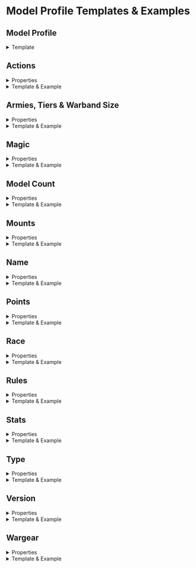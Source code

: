 # Model Profile Templates & Examples

## Model Profile
<details>
<summary>Template</summary>
<p>

```JSON5
{
    "actions": {
        "Name Of Action": {},
        "Name Of Action": {}
    },
    "armies": {
        "Army Name": {
            "tier": "",
            "selectableInWarband": true,
            "warbandSize": 0
        },
        "Army Name": {
            "tier": "",
            "selectableInWarband": true,
            "warbandSize": 0
        },
        "Army Name": {
            "tier": "",
            "selectableInWarband": true,
            "warbandSize": 0
        }
    },
    "magic": {
        "Name Of Magic Power": {
            "casting": 0,
            "range": 0
        },
        "Name Of Magic Power": {
            "casting": 0,
            "range": 0
        },
        "Name Of Magic Power": {
            "casting": 0,
            "range": 0
        }
    },
    "modelCount": 1,
    "mounts": {
        "Name Of Mount": {
            "points": 0,
            "userSelected": false
        },
        "Name Of Mount": {
            "points": 0,
            "userSelected": false
        },
        "Name Of Mount": {
            "points": 0,
            "userSelected": false
        }
    },
    "name": "",
    "points": 0,
    "race": {
        "Name Of Race": {},
        "Name Of Race": {}
    },
    "rules": {
        "Name Of Rule": {
            "type": "Passive"
        },
        "Name Of Rule": {
            "type": "Active"
        },
        "Name Of Rule": {
            "type": "Brutal Power Attack"
        }
    },
    "stats": {
        "movement": 0,
        "fight": 0,
        "range": 0,
        "strength": 0,
        "defence": 0,
        "attacks": 0,
        "wounds": 0,
        "courage": 0,
        "might": {
            "additional": 0,
            "points": 0,
            "value": 0
        },
        "will": {
            "additional": 0,
            "points": 0,
            "value": 0
        },
        "fate": {
            "additional": 0,
            "points": 0,
            "value": 0
        }
    },
    "type": {
        "Monster": {},
        "Infantry": {}
    },
    "version": 0,
    "wargear": {
        "Wargear Name": {
            "optional": true,
            "points": 5,
            "type": "Active",
            "userSelected": false
        },
        "Wargear Name": {
            "optional": false,
            "points": 5,
            "type": "Passive",
            "userSelected": false
        }
    }
}
```

</p>
</details>

## Actions
<details>
<summary>Properties</summary>
<p>

| Property | Type | Description |
| --- | --- | --- |
| Name Of Action | string | The name of this model in Capital Case. |

</p>
</details>

<details>
<summary>Template & Example</summary>
<p>

```JSON5
    "actions": {
        "Name Of Action": {},
        "Name Of Action": {}
    }
```

```JSON5
    "actions": {
        "Channeling": {},
        "March": {}
    }
```

</p>
</details>


## Armies, Tiers & Warband Size
<details>
<summary>Properties</summary>
<p>

| Property | Type | Description |
| --- | --- | --- |
| Army Name | string | The name of the army this model belongs to in Capital Case. |
| tier | "Hero Of Legend" \| "Hero Of Valour" \| "Hero Of Fortitude" \| "Minor Hero"\| "Independent Hero" \| "Warrior" | The tier of this model in the specified army in Capital Case. |
| warbandSize | number | The maximum warband size this model is allowed. 0 if this model isn't a hero. |
| selectableInWarband | boolean | Can this model be selected as part of another models warband (Default should be true). |

</p>
</details>

<details>
<summary>Template & Example</summary>
<p>

```JSON5
    "armies": {
        "Army Name": {
            "tier": "",
            "selectableInWarband": true,
            "warbandSize": 0
        },
        "Army Name": {
            "tier": "",
            "selectableInWarband": true,
            "warbandSize": 0
        },
        "Army Name": {
            "tier": "",
            "selectableInWarband": true,
            "warbandSize": 0
        }
    }
```

```JSON5
    "armies": {
        "Angmar": {
            "tier": "Hero Of Legend",
            "selectableInWarband": true,
            "warbandSize": 18
        },
        "Barad-Dûr": {
            "tier": "Hero Of Valour",
            "selectableInWarband": true,
            "warbandSize": 15
        },
        "Mordor": {
            "tier": "Hero Of Legend",
            "selectableInWarband": true,
            "warbandSize": 18
        }
    }
```

</p>
</details>


## Magic
<details>
<summary>Properties</summary>
<p>

| Property | Type | Description |
| --- | --- | --- |
| Name Of Magic Power | string | The name of the Magical Power that this model has in Capital Case. |
| casting | number | The model's casting score for this Magical Power. |
| range | number | The distance in inches a model can cast the Magical Power. |    

</p>
</details>

<details>
<summary>Template & Example</summary>
<p>

```JSON5
    "magic": {
        "Name Of Magic Power": {
            "casting": 0,
            "range": 0
        },
        "Name Of Magic Power": {
            "casting": 0,
            "range": 0
        },
        "Name Of Magic Power": {
            "casting": 0,
            "range": 0
        }
    }
```

```JSON5
    "magic": {
        "Instill Fear": {
            "casting": 5,
            "range": 3
        },
        "Transfix": {
            "casting": 3,
            "range": 12
        },
        "Compel": {
            "casting": 4,
            "range": 12
        }
    }
```

</p>
</details>


## Model Count
<details>
<summary>Properties</summary>
<p>

| Property | Type | Description |
| --- | --- | --- |
| modelCount | number | The quantity of the model, should always be 1. |

</p>
</details>

<details>
<summary>Template & Example</summary>
<p>

```JSON5
    "modelCount": 1
```

</p>
</details>


## Mounts
<details>
<summary>Properties</summary>
<p>

| Property | Type | Description |
| --- | --- | --- |
| Name Of Mount | string | The name of the mount in Capital Case. |
| points | number | The cost in points of the mount. |
| userSelected | boolean | Default (false), changes when a user selects it (true).  |


</p>
</details>

<details>
<summary>Template & Example</summary>
<p>

```JSON5
    "mounts": {
        "Name Of Mount": {
            "points": 0,
            "userSelected": false
        },
        "Name Of Mount": {
            "points": 0,
            "userSelected": false
        },
        "Name Of Mount": {
            "points": 0,
            "userSelected": false
        }
        ... // Additonal Mounts
    }
```

```JSON5
    // Witch-King Mounts
    "mounts": {
        "Armoured Fell Beast": {
            "points": 70,
            "userSelected": false
        },
        "Armoured Horse": {
            "points": 15,
            "userSelected": false
        },
        "Fell Beast": {
            "points": 50,
            "userSelected": false
        },
        "Horse": {
            "points": 10,
            "userSelected": false
        }
    }
```

</p>
</details>


## Name
<details>
<summary>Properties</summary>
<p>

| Property | Type | Description |
| --- | --- | --- |
| name | string | The name of this model in Capital Case. |

</p>
</details>

<details>
<summary>Template & Example</summary>
<p>

```JSON5
    "uniqueName": ""
```

```JSON5
    "uniqueName": "The Witch-King Of Angmar"
```

</p>
</details>


## Points
<details>
<summary>Properties</summary>
<p>

| Property | Type | Description |
| --- | --- | --- |
| points | number | the base cost of this model. |

</p>
</details>

<details>
<summary>Template & Example</summary>
<p>

```JSON5
    "points": 0
```

```JSON5
    // Witch-King Base Cost
    "points": 70
```

</p>
</details>


## Race
<details>
<summary>Properties</summary>
<p>

| Property | Type | Description |
| --- | --- | --- |
| Name Of Race | string | The Race of this model in Capital Case. |

</p>
</details>

<details>
<summary>Template & Example</summary>
<p>

```JSON5
    "race": {
        "Name Of Race": {},
        "Name Of Race": {}
    }
```

```JSON5
    // With-King Race Details
    "race": {
        "Spirit": {},
        "Ringwraith": {}
    }
```

</p>
</details>


## Rules
<details>
<summary>Properties</summary>
<p>

| Property | Type |Description |
| --- | --- | --- |
| Name Of Rule | string | The name for rule of this model in Capital Case.  |
| type | "Active" \| "Brutal Power Attack" \| "Passive" | The classification of this Rule. |

</p>
</details>

<details>
<summary>Template & Example</summary>
<p>

```JSON5
"rules": {
        "Name Of Rule": {
            "type": "Passive"
        },
        "Name Of Rule": {
            "type": "Active"
        },
        "Name Of Rule": {
            "type": "Brutal Power Attack"
        }
    }
```

```JSON5
"rules": {
        // With-King Rules
        "Terror": {
            "type": "Passive"
        },
        "Will Of Evil": {
            "type": "Passive"
        },
        "Harbinger Of Evil": {
            "type": "Passive"
        }
    }
```
</p>
</details>


## Stats
<details>
<summary>Properties</summary>
<p>

| Property | Type | Description |
| --- | --- | --- |
| movement | number | The number in inches a model can move. |
| fight | number | The model's fight score. |
| range | number | The model's ranged fight score
| strength | number | The model's strength score. |
| defence | number | The model's defence score. |
| attacks | number | The number of attacks the model can make in melee combat. |
| wounds | number | The model's wounds score. |
| courage | number | The model's courage score. |
| might , will & fate | object | The model's Might, Will & Fate stats |
| additional | number | The additional amount of might points that can be bought for a model e.g. Ringwriath, Witch-King |
| points | number | The cost in points of the additional stat per point e.g. 5 points. 0 if model can't have additional points. |
| value | number | The model's un-modified default stat value |

</p></details>

<details>
<summary>Template & Example</summary>
<p>

```JSON5
"stats": {
        "movement": 0,
        "fight": 0,
        "range": 0,
        "strength": 0,
        "defence": 0,
        "attacks": 0,
        "wounds": 0,
        "courage": 0,
        "might": {
            "additional": 0,
            "points": 0,
            "value": 0
        },
        "will": {
            "additional": 0,
            "points": 0,
            "value": 0
        },
        "fate": {
            "additional": 0,
            "points": 0,
            "value": 0
        }
    }
```

```JSON5
"stats": {
        // Witch-King Stats
        "movement": 6,
        "fight": 5,
        "range": 4,
        "strength": 4,
        "defence": 8,
        "attacks": 1,
        "wounds": 1,
        "courage": 6,
        "might": {
            "additional": 3,
            "points": 5,
            "value": 0
        },
        "will": {
            "additional": 10,
            "points": 5,
            "value": 10
        },
        "fate": {
            "additional": 3,
            "points": 5,
            "value": 0
        }
    }
```
</p>
</details>


## Type
<details>
<summary>Properties</summary>
<p>


| Property | Type |Description |
| --- | --- | --- |
| Type Of Model | "Cavalry" \| "Infantry" \| "Monster" | The types for this model.  |

</p>
</details>

<details>
<summary>Template & Example</summary>
<p>

```JSON5
"type": {
        "Type Of Model": {}
}
```

```JSON5
"type": {
        "Monster": {},
        "Infantry": {}
        ... // Additonal Types

}
```
</p>
</details>


## Version
<details><summary>Properties</summary>
<p>

| Property | Type | Description |
| --- | --- | --- |
| version | number | The semantic versioning of this JSON file. |

</p>
</details>

<details>
<summary>Template & Example</summary>
<p>

```JSON5
    "version": 0
```

```JSON5
"version": 1.0
```
</p>
</details>


## Wargear
<details><summary>Properties</summary>
<p>

| Property | Type | Description |
| --- | --- | --- |
| Wargear Name | string | The name of the wargear in Capital Case format. |
| optional | boolean | Should this wargear be selectable by the user (true), or is it part of default wargear for the model (false). |
| points | number | The cost in points of the wargear. 0 if wargear is part of default wargear for the model |
| type | "Active" \| "Passive" | Is this wargear passive or active in its use. |
| userSelected | boolean | Default (false), changes when a user selects it (true).  |
</p>
</details>

<details>
<summary>Template & Example</summary>
<p>

```JSON5
"wargear": {
        // Selectable Wargear
        "Wargear Name": {
            "optional": true,
            "points": 5, 
            "type": "Active",
            "userSelected": false
        },
        // Default Wargear
        "Wargear Name": {
            "optional": false,
            "points": 5, 
            "type": "Passive",
            "userSelected": false
        }
}
```

```JSON5
"wargear": {
        "Crown Of Morgul": {
            "optional": true,
            "points": 25,
            "type": "Passive",
            "userSelected": false
        },
        ... // Additonal Wargear
}
```
</p>
</details>
